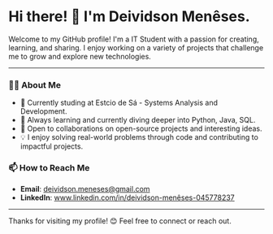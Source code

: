 # Hi there! 👋 I'm Deividson Menêses.

Welcome to my GitHub profile! I'm a IT Student with a passion for creating, learning, and sharing. I enjoy working on a variety of projects that challenge me to grow and explore new technologies.

---

### 👨‍💻 About Me
- 💼 Currently studing at Estcio de Sá - Systems Analysis and Development.
- 🌱 Always learning and currently diving deeper into Python, Java, SQL.
- 🤝 Open to collaborations on open-source projects and interesting ideas.
- 💡 I enjoy solving real-world problems through code and contributing to impactful projects.
  
  
### 📫 How to Reach Me
- **Email**: deividson.meneses@gmail.com
- **LinkedIn**: www.linkedin.com/in/deividson-menêses-045778237


---

Thanks for visiting my profile! 😊 Feel free to connect or reach out.
